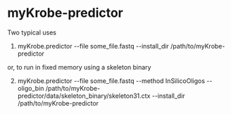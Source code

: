 myKrobe-predictor
=================

Two typical uses

1. myKrobe.predictor --file some_file.fastq --install_dir /path/to/myKrobe-predictor

or, to run in fixed memory using a skeleton binary

2. myKrobe.predictor --file some_file.fastq --method InSilicoOligos --oligo_bin /path/to/myKrobe-predictor/data/skeleton_binary/skeleton31.ctx  --install_dir /path/to/myKrobe-predictor
